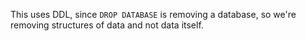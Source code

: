 This uses DDL, since `DROP DATABASE` is removing a database, so we're removing structures of data and not data itself. 